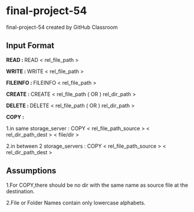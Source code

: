 # final-project-54
final-project-54 created by GitHub Classroom

## Input Format
<p><b>READ : </b>READ < rel_file_path ></p>
<p><b>WRITE : </b>WRITE < rel_file_path ></p>
<p><b>FILEINFO : </b>FILEINFO < rel_file_path ></p>
<p><b>CREATE : </b>CREATE < rel_file_path ( OR ) rel_dir_path ></p>
<p><b>DELETE : </b>DELETE < rel_file_path ( OR ) rel_dir_path ></p>
<p><b>COPY : </b></p>
<p>1.in same storage_server : COPY < rel_file_path_source > < rel_dir_path_dest > < file/dir ></p>
<p>2.in between 2 storage_servers : COPY < rel_file_path_source > < rel_dir_path_dest > </p>

## Assumptions
<p>1.For COPY,there should be no dir with the same name as source file at the destination.</p>
<p>2.File or Folder Names contain only lowercase alphabets.</p>
